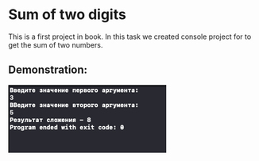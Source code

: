 #  Sum of two digits

This is a first project in book. In this task we created console project for to get the sum of two numbers.

## Demonstration:

![Screenshot](screen1.png)
